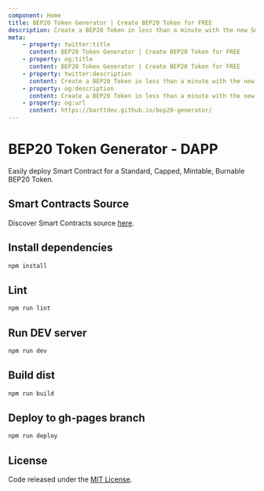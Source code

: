 ```yaml
---
component: Home
title: BEP20 Token Generator | Create BEP20 Token for FREE
description: Create a BEP20 Token in less than a minute with the new Smart Contract Generator for BEP20 Token. No login. No setup. No coding required.
meta:
    - property: twitter:title
      content: BEP20 Token Generator | Create BEP20 Token for FREE
    - property: og:title
      content: BEP20 Token Generator | Create BEP20 Token for FREE
    - property: twitter:description
      content: Create a BEP20 Token in less than a minute with the new Smart Contract Generator for BEP20 Token. No login. No setup. No coding required.
    - property: og:description
      content: Create a BEP20 Token in less than a minute with the new Smart Contract Generator for BEP20 Token. No login. No setup. No coding required.
    - property: og:url
      content: https://barttdev.github.io/bep20-generator/
---
```


# BEP20 Token Generator - DAPP

Easily deploy Smart Contract for a Standard, Capped, Mintable, Burnable BEP20 Token.

## Smart Contracts Source
 
Discover Smart Contracts source [here](https://github.com/barttdev/bep20-generator).

## Install dependencies

```bash
npm install
```

## Lint

```bash
npm run lint
```

## Run DEV server

```bash
npm run dev
```

## Build dist

```bash
npm run build
```

## Deploy to gh-pages branch

```bash
npm run deploy
```

## License

Code released under the [MIT License](https://github.com/barttdev/bep20-generator/blob/master/LICENSE).

